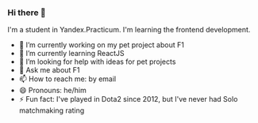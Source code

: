 ### Hi there 👋
I'm a student in Yandex.Practicum. I'm learning the frontend development.

- 🔭 I’m currently working on my pet project about F1
- 🌱 I’m currently learning ReactJS
- 🤔 I’m looking for help with ideas for pet projects
- 💬 Ask me about F1
- 📫 How to reach me: by email
- 😄 Pronouns: he/him
- ⚡ Fun fact: I've played in Dota2 since 2012, but I've never had Solo matchmaking rating

<!-- - 👯 I’m looking to collaborate on ...-->
<!--
-->
